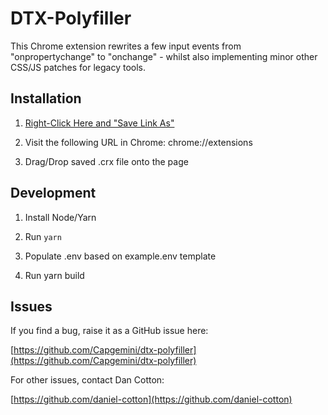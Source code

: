 # DTX-Polyfiller

This Chrome extension rewrites a few input events from "onpropertychange" to "onchange" - 
whilst also implementing minor other CSS/JS patches for legacy tools.

## Installation


1) [Right-Click Here and "Save Link As"](/dtx-polyfiller/dtx-polyfiller.crx)

2) Visit the following URL in Chrome: chrome://extensions

3) Drag/Drop saved .crx file onto the page

## Development


1) Install Node/Yarn

2) Run `yarn`

3) Populate .env based on example.env template

4) Run yarn build


## Issues

If you find a bug, raise it as a GitHub issue here:

[https://github.com/Capgemini/dtx-polyfiller](https://github.com/Capgemini/dtx-polyfiller)


For other issues, contact Dan Cotton:

[https://github.com/daniel-cotton](https://github.com/daniel-cotton)
